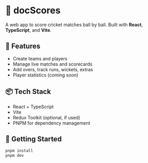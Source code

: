 # 🏏 docScores

A web app to score cricket matches ball by ball. Built with **React**, **TypeScript**, and **Vite**.

## 🔧 Features

- Create teams and players
- Manage live matches and scorecards
- Add overs, track runs, wickets, extras
- Player statistics (coming soon)

## 📦 Tech Stack

- React + TypeScript
- Vite
- Redux Toolkit (optional, if used)
- PNPM for dependency management

## 🚀 Getting Started

```bash
pnpm install
pnpm dev
```
